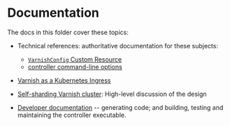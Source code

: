 # Documentation

The docs in this folder cover these topics:

* Technical references: authoritative documentation for these subjects:

  * [``VarnishConfig`` Custom Resource](ref-varnish-cfg.md)
  * [controller command-line options](ref-cli-options.md)

* [Varnish as a Kubernetes Ingress](varnish-as-ingress.md)

* [Self-sharding Varnish cluster](self-sharding.md): High-level
  discussion of the design

* [Developer documentation](dev.md) -- generating code; and building,
  testing and maintaining the controller executable.
